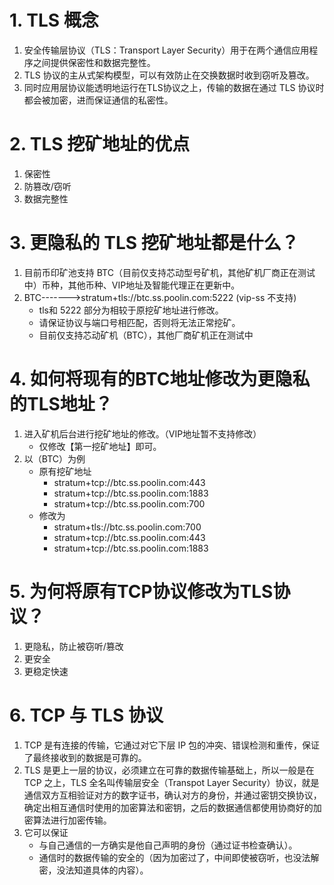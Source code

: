 # 1. TLS 概念
1. 安全传输层协议（TLS：Transport Layer Security）用于在两个通信应用程序之间提供保密性和数据完整性。
2. TLS 协议的主从式架构模型，可以有效防止在交换数据时收到窃听及篡改。
3. 同时应用层协议能透明地运行在TLS协议之上，传输的数据在通过 TLS 协议时都会被加密，进而保证通信的私密性。
# 2. TLS 挖矿地址的优点
1. 保密性
2. 防篡改/窃听
3. 数据完整性
# 3. 更隐私的 TLS 挖矿地址都是什么？
1. 目前币印矿池支持 BTC（目前仅支持芯动型号矿机，其他矿机厂商正在测试中）币种，其他币种、VIP地址及智能代理正在更新中。
2. BTC------->stratum+tls://btc.ss.poolin.com:5222 (vip-ss 不支持)
    - tls和 5222 部分为相较于原挖矿地址进行修改。
    - 请保证协议与端口号相匹配，否则将无法正常挖矿。
    - 目前仅支持芯动矿机（BTC），其他厂商矿机正在测试中
# 4. 如何将现有的BTC地址修改为更隐私的TLS地址？
1. 进入矿机后台进行挖矿地址的修改。（VIP地址暂不支持修改）
    - 仅修改【第一挖矿地址】即可。    
2. 以（BTC）为例
    - 原有挖矿地址
        - stratum+tcp://btc.ss.poolin.com:443
        - stratum+tcp://btc.ss.poolin.com:1883
        - stratum+tcp://btc.ss.poolin.com:700
    - 修改为
        - stratum+tls://btc.ss.poolin.com:700
        - stratum+tcp://btc.ss.poolin.com:443
        - stratum+tcp://btc.ss.poolin.com:1883
# 5. 为何将原有TCP协议修改为TLS协议？
1. 更隐私，防止被窃听/篡改
2. 更安全
3. 更稳定快速
# 6. TCP 与 TLS 协议
1. TCP 是有连接的传输，它通过对它下层 IP 包的冲突、错误检测和重传，保证了最终接收到的数据是可靠的。
2. TLS 是更上一层的协议，必须建立在可靠的数据传输基础上，所以一般是在 TCP 之上，TLS 全名叫传输层安全（Transpot Layer Security）协议，就是通信双方互相验证对方的数字证书，确认对方的身份，并通过密钥交换协议，确定出相互通信时使用的加密算法和密钥，之后的数据通信都使用协商好的加密算法进行加密传输。
3. 它可以保证
    - 与自己通信的一方确实是他自己声明的身份（通过证书检查确认）。
    - 通信时的数据传输的安全的（因为加密过了，中间即使被窃听，也没法解密，没法知道具体的内容）。
  
